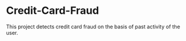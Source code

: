 # Credit-Card-Fraud
This project detects credit card fraud on the basis of past activity of the user.

